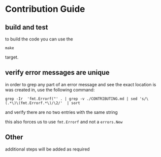 # Contribution Guide

## build and test
to build the code you can use the
```shell
make
```
target.

## verify error messages are unique
in order to grep any part of an error message and see the exact location is was created in, use the following command:
```shell
grep -Ir  'fmt.Errorf("' . | grep -v ./CONTRIBUTING.md | sed 's/\(.*\)\(fmt.Errorf.*\)/\2/'  | sort
```
and verify there are no two entries with the same string

this also forces us to use `fmt.Errorf` and not a `errors.New`

## Other
additional steps will be added as required
